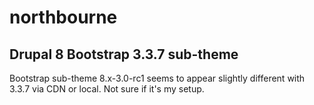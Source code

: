 # northbourne
## Drupal 8 Bootstrap 3.3.7 sub-theme
Bootstrap sub-theme 8.x-3.0-rc1 seems to appear slightly different with 3.3.7 via CDN or local. Not sure if it's my setup.
